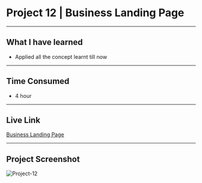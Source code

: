 # Project 12 | Business Landing Page
---

## What I have learned 

- Applied all the concept learnt till now
---
## Time Consumed

- 4 hour

---
## Live Link
[Business Landing Page](https://project-12-by-yash.netlify.app/)

---

## Project Screenshot
![Project-12](/assignment-12.png)
